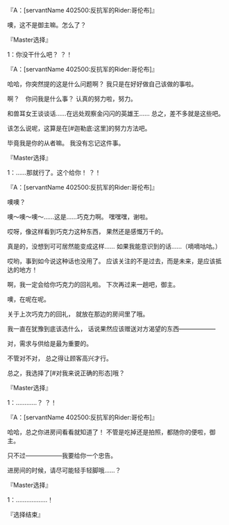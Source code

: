 『A：[servantName 402500:反抗军的Rider:哥伦布]』

噢，这不是御主嘛。怎么了？

『Master选择』

1：你没干什么吧？
？！

『A：[servantName 402500:反抗军的Rider:哥伦布]』

哈哈，你突然提的这是什么问题啊？
我只是在好好做自己该做的事啦。

啊？　你问我是什么事？
认真的努力啦，努力。

和兽耳女王谈谈话……在远处观察金闪闪的英雄王……
总之，差不多就是这些吧。

该怎么说呢，这算是在[#迦勒底:这里]的努力方法吧。

毕竟我是你的从者嘛。
我没有忘记这件事。

『Master选择』

1：……那就行了。这个给你！
？！

『A：[servantName 402500:反抗军的Rider:哥伦布]』

噢噢？

噢～噢～噢～……这是……巧克力啊。
嘿嘿嘿，谢啦。

哎呀，像这样看到巧克力这种东西，
果然还是感慨万千的。

真是的，没想到可可居然能变成这样……
如果我能意识到的话……（嘀嘀咕咕。）

哎哟，事到如今说这种话也没用了。
应该关注的不是过去，而是未来，是应该抵达的地方！

啊，我一定会给你巧克力的回礼啦。
下次再过来一趟吧，御主。

噢，在呢在呢。

关于上次巧克力的回礼，
就放在那边的房间里了哦。

我一直在犹豫到底该选什么，
话说果然应该赠送对方渴望的东西——————

对，需求与供给是最为重要的。

不管对不对，
总之得让顾客高兴才行。

总之，我选择了[#对我来说正确的形态]哦？

『Master选择』

1：…………？
？！

『A：[servantName 402500:反抗军的Rider:哥伦布]』

哈哈，总之你进房间看看就知道了！
不管是吃掉还是拍照，都随你的便啦，御主。

只不过——————我要给你一个忠告。

进房间的时候，请尽可能轻手轻脚哦……？

『Master选择』

1：………………！

『选择结束』

